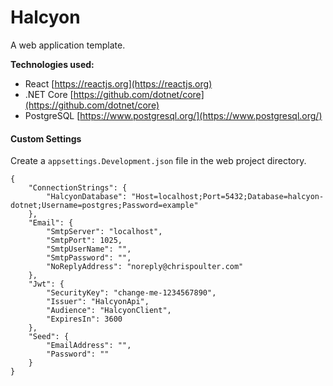 # Halcyon

A web application template.

**Technologies used:**

- React
  [https://reactjs.org](https://reactjs.org)
- .NET Core
  [https://github.com/dotnet/core](https://github.com/dotnet/core)
- PostgreSQL
  [https://www.postgresql.org/](https://www.postgresql.org/)

#### Custom Settings

Create a `appsettings.Development.json` file in the web project directory.

```
{
    "ConnectionStrings": {
        "HalcyonDatabase": "Host=localhost;Port=5432;Database=halcyon-dotnet;Username=postgres;Password=example"
    },
    "Email": {
        "SmtpServer": "localhost",
        "SmtpPort": 1025,
        "SmtpUserName": "",
        "SmtpPassword": "",
        "NoReplyAddress": "noreply@chrispoulter.com"
    },
    "Jwt": {
        "SecurityKey": "change-me-1234567890",
        "Issuer": "HalcyonApi",
        "Audience": "HalcyonClient",
        "ExpiresIn": 3600
    },
    "Seed": {
        "EmailAddress": "",
        "Password": ""
    }
}
```
